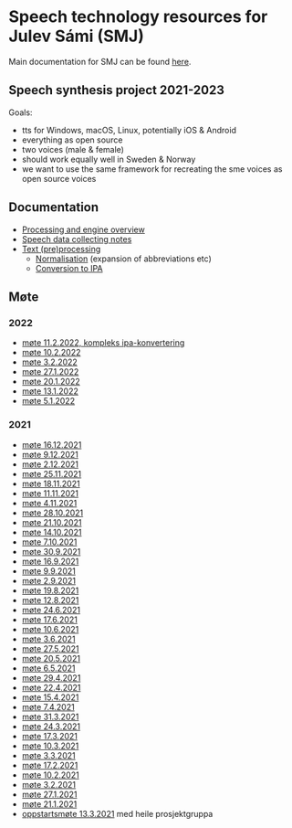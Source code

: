 # Speech technology resources for Julev Sámi (SMJ)

Main documentation for SMJ can be found [here](https://giellalt.github.io/lang-smj/).

## Speech synthesis project 2021-2023

Goals:
- tts for Windows, macOS, Linux, potentially iOS & Android
- everything as open source
- two voices (male & female)
- should work equally well in Sweden & Norway
- we want to use the same framework for recreating the sme voices as open source voices

## Documentation

- [Processing and engine overview](tts_notes_kha.md)
- [Speech data collecting notes](Speech_data_collecting_notes.md)
- [Text (pre)processing](TextProcessing.md)
    - [Normalisation](normalisation.md) (expansion of abbreviations etc)
    - [Conversion to IPA](Rewrite_to_IPA.md)

## Møte

### 2022
- [møte 11.2.2022, kompleks ipa-konvertering](meetings/2022-02-11-complex-ipa-conversion.md)
- [møte 10.2.2022](meetings/2022-02-10.md)
- [møte  3.2.2022](meetings/2022-02-03.md)
- [møte 27.1.2022](meetings/2022-01-27.md)
- [møte 20.1.2022](meetings/2022-01-20.md)
- [møte 13.1.2022](meetings/2022-01-13.md)
- [møte  5.1.2022](meetings/2022-01-05.md)

### 2021
- [møte 16.12.2021](meetings/2021-12-16.md)
- [møte  9.12.2021](meetings/2021-12-09.md)
- [møte  2.12.2021](meetings/2021-12-02.md)
- [møte 25.11.2021](meetings/2021-11-25.md)
- [møte 18.11.2021](meetings/2021-11-18.md)
- [møte 11.11.2021](meetings/2021-11-11.md)
- [møte  4.11.2021](meetings/2021-11-04.md)
- [møte 28.10.2021](meetings/2021-10-28.md)
- [møte 21.10.2021](meetings/2021-10-21.md)
- [møte 14.10.2021](meetings/2021-10-14.md)
- [møte  7.10.2021](meetings/2021-10-07.md)
- [møte 30.9.2021](meetings/2021-09-30.md)
- [møte 16.9.2021](meetings/2021-09-16.md)
- [møte  9.9.2021](meetings/2021-09-09.md)
- [møte  2.9.2021](meetings/2021-09-02.md)
- [møte 19.8.2021](meetings/2021-08-19.md)
- [møte 12.8.2021](meetings/2021-08-12.md)
- [møte 24.6.2021](meetings/2021-06-24.md)
- [møte 17.6.2021](meetings/2021-06-17.md)
- [møte 10.6.2021](meetings/2021-06-10.md)
- [møte  3.6.2021](meetings/2021-06-03.md)
- [møte 27.5.2021](meetings/2021-05-27.md)
- [møte 20.5.2021](meetings/2021-05-20.md)
- [møte  6.5.2021](meetings/2021-05-06.md)
- [møte 29.4.2021](meetings/2021-04-29.md)
- [møte 22.4.2021](meetings/2021-04-22.md)
- [møte 15.4.2021](meetings/2021-04-15.md)
- [møte  7.4.2021](meetings/2021-04-07.md)
- [møte 31.3.2021](meetings/2021-03-31.md)
- [møte 24.3.2021](meetings/2021-03-24.md)
- [møte 17.3.2021](meetings/2021-03-17.md)
- [møte 10.3.2021](meetings/2021-03-10.md)
- [møte  3.3.2021](meetings/2021-03-03.md)
- [møte 17.2.2021](meetings/2021-02-17.md)
- [møte 10.2.2021](meetings/2021-02-10.md)
- [møte  3.2.2021](meetings/2021-02-03.md)
- [møte 27.1.2021](meetings/2021-01-27.md)
- [møte 21.1.2021](meetings/2021-01-21.md)
- [oppstartsmøte 13.3.2021](meetings/2021-01-13.md) med heile prosjektgruppa
